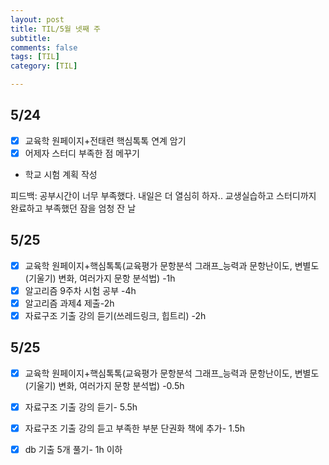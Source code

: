 ```yaml
---
layout: post
title: TIL/5월 넷째 주 
subtitle: 
comments: false
tags: [TIL]
category: [TIL]

---
```


## 5/24
- [x] 교육학 원페이지+전태련 핵심톡톡 연계 암기
- [x] 어제자 스터디 부족한 점 메꾸기
- 학교 시험 계획 작성

피드백: 공부시간이 너무 부족했다. 내일은 더 열심히 하자.. 교생실습하고 스터디까지 완료하고 부족했던 잠을 엄청 잔 날

## 5/25
- [x] 교육학 원페이지+핵심톡톡(교육평가 문항분석 그래프_능력과 문항난이도, 변별도(기울기) 변화, 여러가지 문항 분석법) -1h
- [x] 알고리즘 9주차 시험 공부 -4h
- [x] 알고리즘 과제4 제출-2h
- [x] 자료구조 기출 강의 듣기(쓰레드링크, 힙트리) -2h

## 5/25
- [x] 교육학 원페이지+핵심톡톡(교육평가 문항분석 그래프_능력과 문항난이도, 변별도(기울기) 변화, 여러가지 문항 분석법) -0.5h
- [x] 자료구조 기출 강의 듣기- 5.5h
- [x] 자료구조 기출 강의 듣고 부족한 부분 단권화 책에 추가- 1.5h
- [x] db 기출 5개 풀기- 1h 이하


